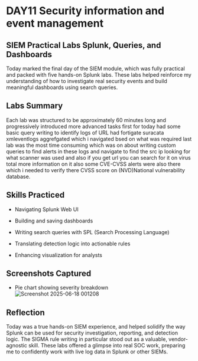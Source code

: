 # DAY11 Security information and event management

## SIEM Practical Labs Splunk, Queries, and Dashboards

Today marked the final day of the SIEM module, which was fully practical and packed with five hands-on Splunk labs. These labs helped reinforce my understanding of how to investigate real security events and build meaningful dashboards using search queries.

## Labs Summary

Each lab was structured to be approximately 60 minutes long and progressively introduced more advanced tasks first for today had some basic query writing to identify logs of URL had fortigate suracata xmleventlogs aggrefgated which i navigated bsed on what was required last lab was the most time consuming which was on about writing custom queries to find alerts in these logs and navigate to find the src ip looking for what scanner was used and also if you get url you can search for it on virus total more information on it also some CVE-CVSS alerts were also there which i needed to verify there CVSS score on (NVD)National vulnerability database.

## Skills Practiced

- Navigating Splunk Web UI

- Building and saving dashboards

- Writing search queries with SPL (Search Processing Language)

- Translating detection logic into actionable rules

- Enhancing visualization for analysts

## Screenshots Captured

- Pie chart showing severity breakdown
![Screenshot 2025-06-18 001208](https://github.com/user-attachments/assets/8c529748-f45a-4fbb-a78a-f87d15ed1808)

## Reflection

Today was a true hands-on SIEM experience, and helped solidify the way Splunk can be used for security investigation, reporting, and detection logic. The SIGMA rule writing in particular stood out as a valuable, vendor-agnostic skill. These labs offered a glimpse into real SOC work, preparing me to confidently work with live log data in Splunk or other SIEMs.
